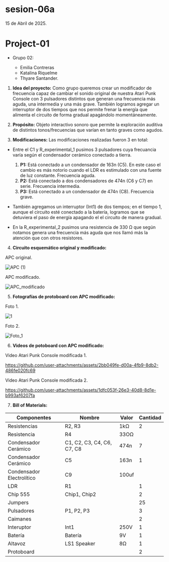 # sesion-06a


15 de Abril de 2025.
 
  # Project-01 
 
   - Grupo 02:
 
     - Emilia Contreras
     - Katalina Riquelme
     - Thyare Santander.
 

 1. **Idea del proyecto:** Como grupo queremos crear un modificador de frecuencia capaz de cambiar el sonido original de nuestra Atari Punk Console con 3 pulsadores distintos que generan una frecuencia más aguda, una intermedia y una más grave. También logramos agregar un interruptor de dos tiempos que nos permite frenar la energía que alimenta el circuito de forma gradual apagándolo momentáneamente.

 2. **Propósito:** Objeto interactivo sonoro que permite la exploración auditiva de distintos tonos/frecuencias que varían en tanto graves como agudos.

 3. **Modificaciones:** Las modificaciones realizadas fueron 3 en total:

   - Entre el C1 y R_experimental_1 pusimos 3 pulsadores cuya frecuancia varía según el condensador cerámico conectado a tierra.
     
      1. **P1:** Está conectado a un condensador de 163n (C5). En este caso el cambio es más notorio cuando el LDR es estimulado con una fuente de luz constante. Frecuencia aguda.
      2. **P2:** Está conectado a dos condensadores de 474n (C6 y C7) en serie. Frecuencia intermedia.
      3. **P3:** Está conectado a un condensador de 474n (C8). Frecuencia grave.
    
   - También agregamos un interruptor (Int1) de dos tiempos; en el tiempo 1, aunque el circuito esté conectado a la batería, logramos que se detuviera el paso de energía apagando el el circuito de manera gradual.

   - En la R_experimental_2 pusimos una resistencia de 330 Ω que según notamos genera una frecuencia más aguda que nos llamó más la atención que con otros resistores.

   4. **Circuito esquemático original y modificado:**

APC original.

![APC (1)](https://github.com/user-attachments/assets/f159e8e6-ec75-41dd-90de-6b3f900927b8)

APC modificado.

![APC_modificado](https://github.com/user-attachments/assets/245399b7-14c2-4169-bdf0-22ac388f3cbf)

 5. **Fotografías de protoboard con APC modificado:**

Foto 1.

![1](https://github.com/user-attachments/assets/427899fe-6775-4b6d-a840-1eca45d55b9b)

Foto 2.

![Foto_1](https://github.com/user-attachments/assets/27a43fc3-e569-41dc-8a6c-d6ad02228f10)

  6. **Videos de potoboard con APC modificado:** 

  Video Atari Punk Console modificada 1.

https://github.com/user-attachments/assets/2bb049fe-d00a-4fb9-8db2-486fe020fc69

Video Atari Punk Console modificada 2.

https://github.com/user-attachments/assets/1dfc053f-26e3-40d8-8d1e-b993af6207fa

   7. **Bill of Materials:**

| Componentes               | Nombre                     | Valor | Cantidad |
|---------------------------|----------------------------|-------|----------|
| Resistencias              | R2, R3                     | 1kΩ   | 2        |
| Resistencia               | R4                         | 33OΩ  |          |
| Condensador Cerámico      | C1, C2, C3, C4, C6, C7, C8 | 474n  | 7        |
| Condensador Cerámico      | C5                         | 163n  | 1        |
| Condensador Electrolítico | C9                         | 100uf |          |
| LDR                       | R1                         |       | 1        |
| Chip 555                  | Chip1, Chip2               |       | 2        |
| Jumpers                   |                            |       | 25       |
| Pulsadores                | P1, P2, P3                 |       | 3        |
| Caimanes                  |                            |       | 2        |
| Interuptor                | Int1                       | 250V  | 1        |
| Batería                   | Batería                    | 9V    | 1        |
| Altavoz                   | LS1 Speaker                | 8Ω    | 1        |
| Protoboard                |                            |       | 2        |

